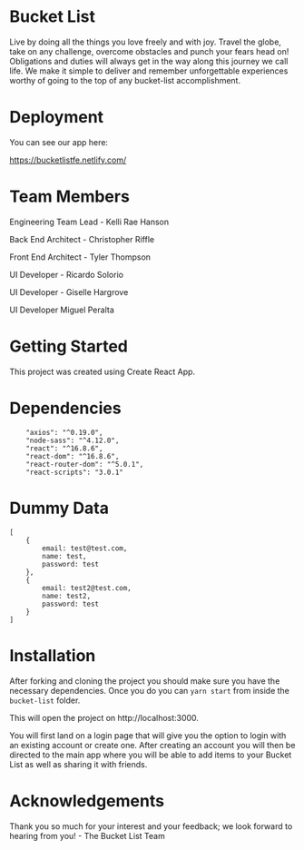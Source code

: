 # Bucket List

Live by doing all the things you love freely and with joy. Travel the globe, take on any challenge, overcome obstacles and punch your fears head on! Obligations and duties will always get in the way along this journey we call life. We make it simple to deliver and remember unforgettable experiences worthy of going to the top of any bucket-list accomplishment.

# Deployment

You can see our app here:

https://bucketlistfe.netlify.com/

# Team Members

Engineering Team Lead - Kelli Rae Hanson

Back End Architect - Christopher Riffle

Front End Architect - Tyler Thompson

UI Developer - Ricardo Solorio

UI Developer - Giselle Hargrove

UI Developer Miguel Peralta

# Getting Started

This project was created using Create React App.

# Dependencies

```
    "axios": "^0.19.0",
    "node-sass": "^4.12.0",
    "react": "^16.8.6",
    "react-dom": "^16.8.6",
    "react-router-dom": "^5.0.1",
    "react-scripts": "3.0.1"
```

# Dummy Data

```
[
    {
        email: test@test.com,
        name: test,
        password: test
    },
    {
        email: test2@test.com,
        name: test2,
        password: test
    }
]
```

# Installation

After forking and cloning the project you should make sure you have the necessary dependencies. Once you do you can `yarn start` from inside the `bucket-list` folder. 

This will open the project on http://localhost:3000.

You will first land on a login page that will give you the option to login with an existing account or create one. After creating an account you will then be directed to the main app where you will be able to add items to your Bucket List as well as sharing it with friends.

# Acknowledgements

Thank you so much for your interest and your feedback; we look forward to hearing from you! - The Bucket List Team